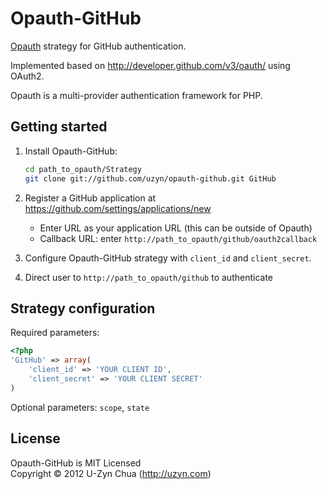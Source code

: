Opauth-GitHub
=============
[Opauth][1] strategy for GitHub authentication.

Implemented based on http://developer.github.com/v3/oauth/ using OAuth2.

Opauth is a multi-provider authentication framework for PHP.

Getting started
----------------
1. Install Opauth-GitHub:
   ```bash
   cd path_to_opauth/Strategy
   git clone git://github.com/uzyn/opauth-github.git GitHub
   ```

2. Register a GitHub application at https://github.com/settings/applications/new
   - Enter URL as your application URL (this can be outside of Opauth)
   - Callback URL: enter `http://path_to_opauth/github/oauth2callback`
   
3. Configure Opauth-GitHub strategy with `client_id` and `client_secret`.

4. Direct user to `http://path_to_opauth/github` to authenticate


Strategy configuration
----------------------

Required parameters:

```php
<?php
'GitHub' => array(
	'client_id' => 'YOUR CLIENT ID',
	'client_secret' => 'YOUR CLIENT SECRET'
)
```

Optional parameters:
`scope`, `state`

License
---------
Opauth-GitHub is MIT Licensed  
Copyright © 2012 U-Zyn Chua (http://uzyn.com)

[1]: https://github.com/uzyn/opauth